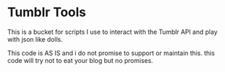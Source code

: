 # Tumblr Tools

This is a bucket for scripts I use to interact with the Tumblr API and play with json like dolls.

This code is AS IS and i do not promise to support or maintain this. this code will try not to eat your blog but no promises.
